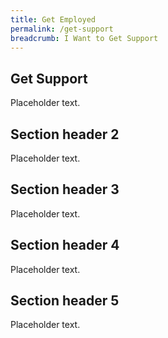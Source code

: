 ```yaml
---
title: Get Employed
permalink: /get-support
breadcrumb: I Want to Get Support
---
```


## Get Support

Placeholder text.

## Section header 2

Placeholder text.

## Section header 3

Placeholder text.

## Section header 4

Placeholder text.

## Section header 5

Placeholder text.

